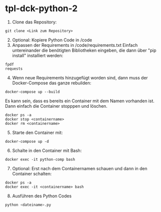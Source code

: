 # tpl-dck-python-2

1. Clone das Repository:

```
git clone <Link zum Repository>
```

2. Optional: Kopiere Python Code in /code
3. Anpassen der Requirements in /code/requirements.txt 
Einfach untereinander die benötigten Bibliotheken eingeben, die dann über "pip install" installiert werden: 
```
fpdf
requests 
```
4. Wenn neue Requirements hinzugefügt worden sind, dann muss der Docker-Compose das ganze rebuilden: 
```
docker-compose up --build
```
Es kann sein, dass es bereits ein Container mit dem Namen vorhanden ist. Dann einfach die Container stopppen und löschen. 
```
docker ps -a 
docker stop <containername>
docker rm <containername>
```

5. Starte den Container mit: 

```
docker-compose up -d 
```
6. Schalte in den Container mit Bash: 

```
docker exec -it python-comp bash
```
7. Optional: Erst nach dem Containernamen schauen und dann in den Container schalten: 
```
docker ps -a 
docker exec -it <containername> bash
```
8. Ausführen des Python Codes 
```python
python <dateiname>.py
```

